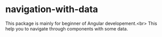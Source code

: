 # navigation-with-data
This package is mainly for beginner of Angular developement.&lt;br> This help you to navigate through components with some data.

